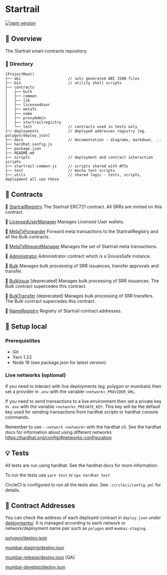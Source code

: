# Startrail
[![npm version](https://img.shields.io/npm/v/@startbahn/startrail/master.svg)](https://www.npmjs.com/package/@startbahn/startrail/v/master)

## :memo: Overview

The Startrail smart contracts repository.

### :file_folder: Directory

```text
(ProjectRoot)
├── abi                     // solc generated ABI JSON files
├── bin                     // utility shell scripts
├── contracts
│   ├── bulk
│   ├── common
│   ├── lib
│   ├── licensedUser
│   ├── metaTx
│   ├── name
│   ├── proxyAdmin
│   ├── startrailregistry
│   └── test                // contracts used in tests only
├── deployments             // deployed addresses registry [eg. polygon/deploy.json]
├── docs                    // documentation - diagrams, markdown, ...
├── hardhat.config.js
├── package.json
├── README.md
├── scripts                 // deployment and contract interaction scripts
├── startrail-common-js     // scripts shared with APIs
├── test                    // mocha test scripts
├── utils                   // shared logic - tests, scripts, deployment all use these
```

## :dizzy: Contracts

:page_with_curl: [StartrailRegistry](./contracts/startrailregistry)
The Startrail ERC721 contract. All SRRs are minted on this contract.

:page_with_curl: [LicensedUserManager](./contracts/licensedUser)
Manages Licensed User wallets.

:page_with_curl: [MetaTxForwarder](./contracts/metaTx/MetaTxForwarder.sol.head)
Forward meta transactions to the StartrailRegistry and all the Bulk contracts.

:page_with_curl: [MetaTxRequestManager](./contracts/metaTx/MetaTxRequestManager.sol)
Manages the set of Startrail meta transactions.

:page_with_curl: [Administrator](./node_modules/@gnosis.pm/safe-contracts/contracts/GnosisSafe.sol)
Administrator contract which is a GnosisSafe instance.

:page_with_curl: [Bulk](./contracts/bulk/Bulk.sol)
Manages bulk processing of SRR issuances, transfer approvals and transfer.

:page_with_curl: [BulkIssue](./contracts/bulk/BulkIssueV3.sol) [deprecated]
Manages bulk processing of SRR issuances. The Bulk contract supercedes this contract.

:page_with_curl: [BulkTransfer](./contracts/bulk/BulkTransfer.sol) [deprecated]
Manages bulk processing of SRR transfers. The Bulk contract supercedes this contract.

:page_with_curl: [NameRegistry](./contracts/name)
Registry of Startrail contract addresses.

## :minidisc: Setup local

### Prerequistites

- Git
- Yarn 1.22
- Node 16 (see package.json for latest version)

### Live networks (optional)

If you need to interact with live deployments (eg. polygon or mumbais) then set a provider in `.env` with the variable `<network>_PROVIDER_URL`.

If you need to send transactions to a live environment then set a private key in `.env` with the variable `<network>_PRIVATE_KEY`. This key will be the default key used for sending transactions from hardhat scripts or hardhat console commands.

Remember to use `--network <network>` with the hardhat cli. See the hardhat docs for information about using different networks https://hardhat.org/config/#networks-configuration

## :bulb: Tests

All tests are run using hardhat. See the hardhat docs for more information.

To run the tests use `yarn test` or `npx hardhat test`

CircleCI is configured to run all the tests also. See `.circleci/config.yml` for details.


## :bookmark: Contract Addresses

You can check the address of each deployed contract in `deploy.json` under [deployments/](./deployments). It is managed according to each network or network/deployment name pair such as `polygon` and `mumbai-staging`.

[polygon/deploy.json](./deployments/polygon/deploy.json)

[mumbai-staging/deploy.json](./deployments/mumbai-staging/deploy.json)

[mumbai-release/deploy.json](./deployments/mumbai-release/deploy.json) [QA]

[mumbai-develop/deploy.json](./deployments/mumbai-develop/deploy.json)
